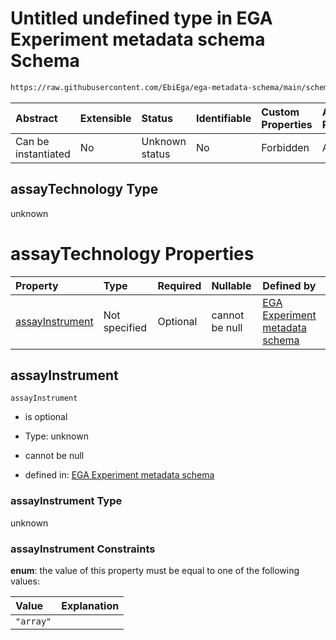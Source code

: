 # Untitled undefined type in EGA Experiment metadata schema Schema

```txt
https://raw.githubusercontent.com/EbiEga/ega-metadata-schema/main/schemas/EGA.experiment.json#/oneOf/1/properties/assayTechnology
```



| Abstract            | Extensible | Status         | Identifiable | Custom Properties | Additional Properties | Access Restrictions | Defined In                                                                           |
| :------------------ | :--------- | :------------- | :----------- | :---------------- | :-------------------- | :------------------ | :----------------------------------------------------------------------------------- |
| Can be instantiated | No         | Unknown status | No           | Forbidden         | Allowed               | none                | [EGA.experiment.json\*](../../../schemas/EGA.experiment.json "open original schema") |

## assayTechnology Type

unknown

# assayTechnology Properties

| Property                            | Type          | Required | Nullable       | Defined by                                                                                                                                                                                                                                                                                                                                 |
| :---------------------------------- | :------------ | :------- | :------------- | :----------------------------------------------------------------------------------------------------------------------------------------------------------------------------------------------------------------------------------------------------------------------------------------------------------------------------------------- |
| [assayInstrument](#assayinstrument) | Not specified | Optional | cannot be null | [EGA Experiment metadata schema](ega-9-oneof-if-the-assay-technology-is-an-array-the-experiment-type-has-to-match-properties-assaytechnology-properties-assayinstrument.md "https://raw.githubusercontent.com/EbiEga/ega-metadata-schema/main/schemas/EGA.experiment.json#/oneOf/1/properties/assayTechnology/properties/assayInstrument") |

## assayInstrument



`assayInstrument`

*   is optional

*   Type: unknown

*   cannot be null

*   defined in: [EGA Experiment metadata schema](ega-9-oneof-if-the-assay-technology-is-an-array-the-experiment-type-has-to-match-properties-assaytechnology-properties-assayinstrument.md "https://raw.githubusercontent.com/EbiEga/ega-metadata-schema/main/schemas/EGA.experiment.json#/oneOf/1/properties/assayTechnology/properties/assayInstrument")

### assayInstrument Type

unknown

### assayInstrument Constraints

**enum**: the value of this property must be equal to one of the following values:

| Value     | Explanation |
| :-------- | :---------- |
| `"array"` |             |
